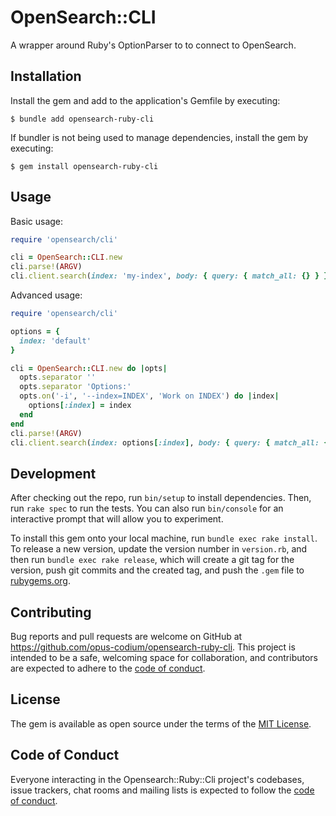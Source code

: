 # OpenSearch::CLI

A wrapper around Ruby's OptionParser to to connect to OpenSearch.

## Installation

Install the gem and add to the application's Gemfile by executing:

    $ bundle add opensearch-ruby-cli

If bundler is not being used to manage dependencies, install the gem by executing:

    $ gem install opensearch-ruby-cli

## Usage

Basic usage:

```ruby
require 'opensearch/cli'

cli = OpenSearch::CLI.new
cli.parse!(ARGV)
cli.client.search(index: 'my-index', body: { query: { match_all: {} } })
```

Advanced usage:

```ruby
require 'opensearch/cli'

options = {
  index: 'default'
}

cli = OpenSearch::CLI.new do |opts|
  opts.separator ''
  opts.separator 'Options:'
  opts.on('-i', '--index=INDEX', 'Work on INDEX') do |index|
    options[:index] = index
  end
end
cli.parse!(ARGV)
cli.client.search(index: options[:index], body: { query: { match_all: {} } })
```

## Development

After checking out the repo, run `bin/setup` to install dependencies. Then, run `rake spec` to run the tests. You can also run `bin/console` for an interactive prompt that will allow you to experiment.

To install this gem onto your local machine, run `bundle exec rake install`. To release a new version, update the version number in `version.rb`, and then run `bundle exec rake release`, which will create a git tag for the version, push git commits and the created tag, and push the `.gem` file to [rubygems.org](https://rubygems.org).

## Contributing

Bug reports and pull requests are welcome on GitHub at https://github.com/opus-codium/opensearch-ruby-cli. This project is intended to be a safe, welcoming space for collaboration, and contributors are expected to adhere to the [code of conduct](https://github.com/opus-codium/opensearch-ruby-cli/blob/main/CODE_OF_CONDUCT.md).

## License

The gem is available as open source under the terms of the [MIT License](https://opensource.org/licenses/MIT).

## Code of Conduct

Everyone interacting in the Opensearch::Ruby::Cli project's codebases, issue trackers, chat rooms and mailing lists is expected to follow the [code of conduct](https://github.com/opus-codium/opensearch-ruby-cli/blob/main/CODE_OF_CONDUCT.md).
